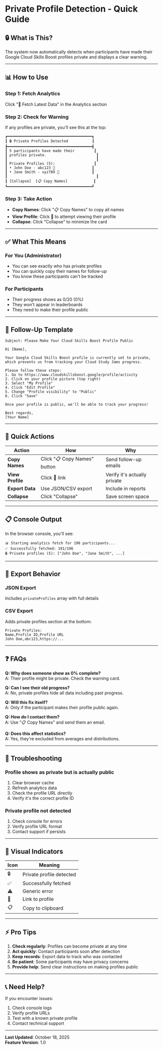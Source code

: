 # Private Profile Detection - Quick Guide

## 🔒 What is This?

The system now automatically detects when participants have made their Google Cloud Skills Boost profiles private and displays a clear warning.

---

## 📊 How to Use

### Step 1: Fetch Analytics
Click "🔄 Fetch Latest Data" in the Analytics section

### Step 2: Check for Warning
If any profiles are private, you'll see this at the top:

```
┏━━━━━━━━━━━━━━━━━━━━━━━━━━━━━━━━━━━━━━━┓
┃ 🔒 Private Profiles Detected           ┃
┣━━━━━━━━━━━━━━━━━━━━━━━━━━━━━━━━━━━━━━━┫
┃ 5 participants have made their         ┃
┃ profiles private.                       ┃
┃                                         ┃
┃ Private Profiles (5):                  ┃
┃ • John Doe - abc123 🔗                 ┃
┃ • Jane Smith - xyz789 🔗               ┃
┃                                         ┃
┃ [Collapse]  [📋 Copy Names]            ┃
┗━━━━━━━━━━━━━━━━━━━━━━━━━━━━━━━━━━━━━━━┛
```

### Step 3: Take Action
- **Copy Names**: Click "📋 Copy Names" to copy all names
- **View Profile**: Click 🔗 to attempt viewing their profile
- **Collapse**: Click "Collapse" to minimize the card

---

## ✅ What This Means

### For You (Administrator)
- You can see exactly who has private profiles
- You can quickly copy their names for follow-up
- You know these participants can't be tracked

### For Participants
- Their progress shows as 0/20 (0%)
- They won't appear in leaderboards
- They need to make their profile public

---

## 📧 Follow-Up Template

```
Subject: Please Make Your Cloud Skills Boost Profile Public

Hi [Name],

Your Google Cloud Skills Boost profile is currently set to private, 
which prevents us from tracking your Cloud Study Jams progress.

Please follow these steps:
1. Go to https://www.cloudskillsboost.google/profile/activity
2. Click on your profile picture (top right)
3. Select "My Profile"
4. Click "Edit Profile"
5. Change "Profile visibility" to "Public"
6. Click "Save"

Once your profile is public, we'll be able to track your progress!

Best regards,
[Your Name]
```

---

## 🎯 Quick Actions

| Action | How | Why |
|--------|-----|-----|
| **Copy Names** | Click "📋 Copy Names" button | Send follow-up emails |
| **View Profile** | Click 🔗 link | Verify it's actually private |
| **Export Data** | Use JSON/CSV export | Include in reports |
| **Collapse** | Click "Collapse" | Save screen space |

---

## 📋 Console Output

In the browser console, you'll see:
```
📊 Starting analytics fetch for 196 participants...
✅ Successfully fetched: 191/196
🔒 Private profiles (5): ["John Doe", "Jane Smith", ...]
```

---

## 💾 Export Behavior

### JSON Export
Includes `privateProfiles` array with full details

### CSV Export
Adds private profiles section at the bottom:
```
Private Profiles:
Name,Profile ID,Profile URL
John Doe,abc123,https://...
```

---

## ❓ FAQs

**Q: Why does someone show as 0% complete?**  
A: Their profile might be private. Check the warning card.

**Q: Can I see their old progress?**  
A: No, private profiles hide all data including past progress.

**Q: Will this fix itself?**  
A: Only if the participant makes their profile public again.

**Q: How do I contact them?**  
A: Use "📋 Copy Names" and send them an email.

**Q: Does this affect statistics?**  
A: Yes, they're excluded from averages and distributions.

---

## 🔧 Troubleshooting

### Profile shows as private but is actually public
1. Clear browser cache
2. Refresh analytics data
3. Check the profile URL directly
4. Verify it's the correct profile ID

### Private profile not detected
1. Check console for errors
2. Verify profile URL format
3. Contact support if persists

---

## 🎨 Visual Indicators

| Icon | Meaning |
|------|---------|
| 🔒 | Private profile detected |
| ✅ | Successfully fetched |
| ⚠️ | Generic error |
| 🔗 | Link to profile |
| 📋 | Copy to clipboard |

---

## ⚡ Pro Tips

1. **Check regularly**: Profiles can become private at any time
2. **Act quickly**: Contact participants soon after detection
3. **Keep records**: Export data to track who was contacted
4. **Be patient**: Some participants may have privacy concerns
5. **Provide help**: Send clear instructions on making profiles public

---

## 📞 Need Help?

If you encounter issues:
1. Check console logs
2. Verify profile URLs
3. Test with a known private profile
4. Contact technical support

---

**Last Updated**: October 18, 2025  
**Feature Version**: 1.0
